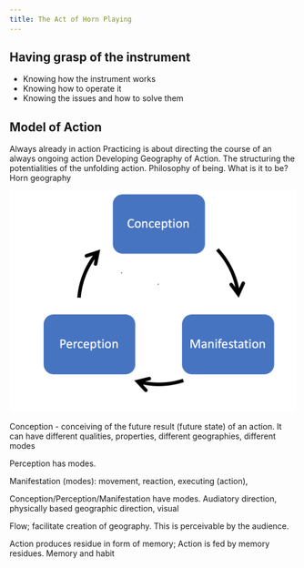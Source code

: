 ```yaml
---
title: The Act of Horn Playing
---
```


## Having grasp of the instrument

- Knowing how the instrument works
- Knowing how to operate it
- Knowing the issues and how to solve them

## Model of Action

Always already in action
Practicing is about directing the course of an always ongoing action
Developing Geography of Action. The structuring the potentialities of the unfolding action.
Philosophy of being. What is it to be?
Horn geography

![](./model-of-action.png)


Conception - conceiving of the future result (future state) of an action. It can have different qualities, properties, different geographies, different modes

Perception has modes.

Manifestation (modes): movement, reaction, executing (action),


Conception/Perception/Manifestation have modes. Audiatory direction, physically based geographic direction, visual


Flow; facilitate creation of geography.
This is perceivable by the audience.

Action produces residue in form of memory; Action is fed by memory residues.
Memory and habit

